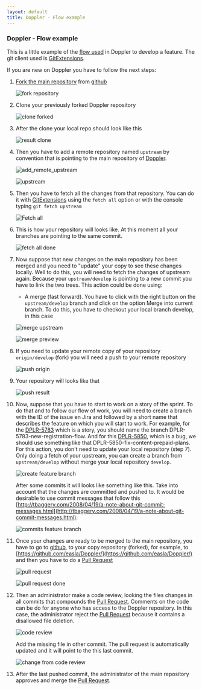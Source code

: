 ```yaml
---
layout: default
title: Doppler - Flow example
---
```


### Doppler - Flow example

This is a little example of the [flow used] in Doppler to develop a feature. The git client used is [GitExtensions]. 

If you are new on Doppler you have to follow the next steps:

1. [Fork the main repository] from [github]

	![fork repository](doppler-flow-example/fork_repository.png)
	
2.  Clone your previously forked Doppler repository

	![clone forked](doppler-flow-example/clone_forked.png)

3.  After the clone your local repo should look like this
	
	![result clone](doppler-flow-example/result_clone.png)

4. Then you have to add a remote repository named `upstream` by convention that is pointing to the main repository of [Doppler]. 

	![add_remote_upstream](doppler-flow-example/add_remote_upstream.png)
	
	![upstream](doppler-flow-example/upstream.png)

5. Then you have to fetch all the changes from that repository. You can do it with [GitExtensions] using the `fetch all` option or with the console typing `git fetch upstream`

	![Fetch all](doppler-flow-example/fetch_all.png)

6. This is how your repository will looks like. At this moment  all your branches are pointing to the same commit.

	![fetch all done](doppler-flow-example/fetch_all_done.png)

7. Now suppose that new changes on the main repository has been merged and you need to "update" your copy to see these changes locally.  Well to do this, you will need to fetch the changes of  upstream again. Because your `upstream/develop` is pointing to a new commit you have to link the two trees. This action could be done using:
    
    * A merge (fast forward). You have to click with the right button on the `upstream/develop` branch and click on the option Merge into current branch. To do this, you have to checkout your local branch develop, in this case
    
	![merge upstream](doppler-flow-example/merge_upstream.png)
	
	![merge preview](doppler-flow-example/merge_preview.png)

8. If you need to update your remote copy of your repository `origin/develop` (fork) you will need a push to your remote repository

	![push origin](doppler-flow-example/push_origin.png)
	
9. Your repository will looks like that

	![push result](doppler-flow-example/push_result.png)
	
10. Now, suppose that you have to start to work on a story of the sprint. To do that and to follow our flow of work, you will need to create a branch with the ID of the issue en Jira and followed by a short name that describes the feature on which you will start to work. For example, for the [DPLR-5783](http://jira.makingsense.com/browse/DPLR-5783) which is a story, you should name the branch DPLR-5783-new-registration-flow. And for this [DPLR-5850](http://jira.makingsense.com/browse/DPLR-5850), which is a bug, we should use something like that DPLR-5850-fix-content-prepaid-plans.
For this action, you don't need to update your local repository (step 7). Only doing a fetch of your upstream, you can create a branch from `upstream/develop` without merge your local repository `develop`. 

	![create feature branch](doppler-flow-example/create_feature_branch.png)
	
	After some commits it will looks like something like this. Take into account that the changes are committed and pushed to. It would be desirable to use commit messages that follow this [http://tbaggery.com/2008/04/19/a-note-about-git-commit-messages.html](http://tbaggery.com/2008/04/19/a-note-about-git-commit-messages.html):
	
	![commits feature branch](doppler-flow-example/commits_feature_branch.png)

11. Once your changes are ready to be merged to the main repository, you have to go to [github], to your copy repository (forked), for example, to [https://github.com/easla/Doppler/](https://github.com/easla/Doppler/) and then you have to do a [Pull Request]

	![pull request](doppler-flow-example/pull_request.png)
	
	![pull request done](doppler-flow-example/pull_request_done.png)
	
12. Then an administrator make a code review, looking the files changes in all commits that compounds the [Pull Request].  Comments on the code can be do for anyone who has access to the Doppler repository. In this case, the administrator reject the [Pull Request] because it contains a disallowed file deletion. 

	![code review](doppler-flow-example/code_review.png)
	
	Add the missing file in other commit. The pull request is automatically updated and it will point to the this last commit.
	
	![change from code review](doppler-flow-example/change_from_code_review.png)
	
13. After the last pushed commit, the administrator of the main repository approves and merge the [Pull Request]. 

[github]: https://www.github.com
[GitExtensions]: https://code.google.com/p/gitextensions/
[Fork the main repository]: http://makingsense.github.io/muigration-to-git/3-working-with-git/fork-a-repo.html
[Doppler]: https://github.com/MakingSense/Doppler.git
[Pull Request]: http://makingsense.github.io/migration-to-git/3-working-with-git/creating-a-pull-request.html
[flow used]: (doppler-flow.html)
